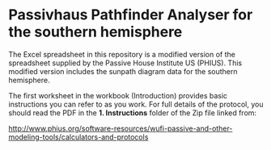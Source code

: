 Passivhaus Pathfinder Analyser for the southern hemisphere
==========================================================

The Excel spreadsheet in this repository is a modified version of the
spreadsheet supplied by the Passive House Institute US (PHIUS). This
modified version includes the sunpath diagram data for the southern
hemisphere.

The first worksheet in the workbook (Introduction) provides basic
instructions you can refer to as you work. For full details of the
protocol, you should read the PDF in the **1. Instructions** folder of
the Zip file linked from:

http://www.phius.org/software-resources/wufi-passive-and-other-modeling-tools/calculators-and-protocols
